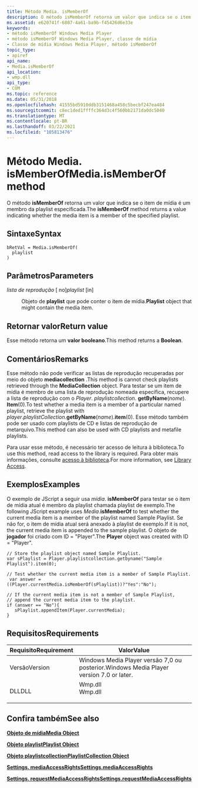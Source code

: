 ```yaml
---
title: Método Media. isMemberOf
description: O método isMemberOf retorna um valor que indica se o item de mídia é um membro da playlist especificada.
ms.assetid: e620741f-6807-4a61-ba9b-f45426d6e33e
keywords:
- método isMemberOf Windows Media Player
- método isMemberOf Windows Media Player, classe de mídia
- Classe de mídia Windows Media Player, método isMemberOf
topic_type:
- apiref
api_name:
- Media.isMemberOf
api_location:
- wmp.dll
api_type:
- COM
ms.topic: reference
ms.date: 05/31/2018
ms.openlocfilehash: 41555bd5910ddb3151468a458c5becbf247ea484
ms.sourcegitcommit: c8ec1ded1ffffc364d3c4f560bb2171da0dc5040
ms.translationtype: MT
ms.contentlocale: pt-BR
ms.lasthandoff: 03/22/2021
ms.locfileid: "105813476"
---
```

# <a name="mediaismemberof-method"></a><span data-ttu-id="7829b-106">Método Media. isMemberOf</span><span class="sxs-lookup"><span data-stu-id="7829b-106">Media.isMemberOf method</span></span>

<span data-ttu-id="7829b-107">O método **isMemberOf** retorna um valor que indica se o item de mídia é um membro da playlist especificada.</span><span class="sxs-lookup"><span data-stu-id="7829b-107">The **isMemberOf** method returns a value indicating whether the media item is a member of the specified playlist.</span></span>

## <a name="syntax"></a><span data-ttu-id="7829b-108">Sintaxe</span><span class="sxs-lookup"><span data-stu-id="7829b-108">Syntax</span></span>


```JScript
bRetVal = Media.isMemberOf(
  playlist
)
```



## <a name="parameters"></a><span data-ttu-id="7829b-109">Parâmetros</span><span class="sxs-lookup"><span data-stu-id="7829b-109">Parameters</span></span>

<dl> <dt>

<span data-ttu-id="7829b-110">*lista de reprodução* \[ no\]</span><span class="sxs-lookup"><span data-stu-id="7829b-110">*playlist* \[in\]</span></span>
</dt> <dd>

<span data-ttu-id="7829b-111">Objeto de **playlist** que pode conter o item de mídia.</span><span class="sxs-lookup"><span data-stu-id="7829b-111">**Playlist** object that might contain the media item.</span></span>

</dd> </dl>

## <a name="return-value"></a><span data-ttu-id="7829b-112">Retornar valor</span><span class="sxs-lookup"><span data-stu-id="7829b-112">Return value</span></span>

<span data-ttu-id="7829b-113">Esse método retorna um **valor booleano**.</span><span class="sxs-lookup"><span data-stu-id="7829b-113">This method returns a **Boolean**.</span></span>

## <a name="remarks"></a><span data-ttu-id="7829b-114">Comentários</span><span class="sxs-lookup"><span data-stu-id="7829b-114">Remarks</span></span>

<span data-ttu-id="7829b-115">Esse método não pode verificar as listas de reprodução recuperadas por meio do objeto **mediacollection** .</span><span class="sxs-lookup"><span data-stu-id="7829b-115">This method is cannot check playlists retrieved through the **MediaCollection** object.</span></span> <span data-ttu-id="7829b-116">Para testar se um item de mídia é membro de uma lista de reprodução nomeada específica, recupere a lista de reprodução com o *Player*. *playlistcollection*. **getByName**(*nome*). **Item**(0).</span><span class="sxs-lookup"><span data-stu-id="7829b-116">To test whether a media item is a member of a particular named playlist, retrieve the playlist with *player*.*playlistCollection*.**getByName**(*name*).**item**(0).</span></span> <span data-ttu-id="7829b-117">Esse método também pode ser usado com playlists de CD e listas de reprodução de metarquivo.</span><span class="sxs-lookup"><span data-stu-id="7829b-117">This method can also be used with CD playlists and metafile playlists.</span></span>

<span data-ttu-id="7829b-118">Para usar esse método, é necessário ter acesso de leitura à biblioteca.</span><span class="sxs-lookup"><span data-stu-id="7829b-118">To use this method, read access to the library is required.</span></span> <span data-ttu-id="7829b-119">Para obter mais informações, consulte [acesso à biblioteca](library-access.md).</span><span class="sxs-lookup"><span data-stu-id="7829b-119">For more information, see [Library Access](library-access.md).</span></span>

## <a name="examples"></a><span data-ttu-id="7829b-120">Exemplos</span><span class="sxs-lookup"><span data-stu-id="7829b-120">Examples</span></span>

<span data-ttu-id="7829b-121">O exemplo de JScript a seguir usa *mídia*. **isMemberOf** para testar se o item de mídia atual é membro da playlist chamada playlist de exemplo.</span><span class="sxs-lookup"><span data-stu-id="7829b-121">The following JScript example uses *Media*.**isMemberOf** to test whether the current media item is a member of the playlist named Sample Playlist.</span></span> <span data-ttu-id="7829b-122">Se não for, o item de mídia atual será anexado à playlist de exemplo.</span><span class="sxs-lookup"><span data-stu-id="7829b-122">If it is not, the current media item is appended to the sample playlist.</span></span> <span data-ttu-id="7829b-123">O objeto de **jogador** foi criado com ID = "Player".</span><span class="sxs-lookup"><span data-stu-id="7829b-123">The **Player** object was created with ID = "Player".</span></span>


```JScript
// Store the playlist object named Sample Playlist.
var sPlaylist = Player.playlistcollection.getbyname("Sample Playlist").item(0);

// Test whether the current media item is a member of Sample Playlist.
 var answer = ((Player.currentMedia.isMemberOf(sPlaylist))?"Yes":"No");

// If the current media item is not a member of Sample Playlist,
// append the current media item to the playlist.
if (answer == "No"){
   sPlaylist.appendItem(Player.currentMedia);
}

```



## <a name="requirements"></a><span data-ttu-id="7829b-124">Requisitos</span><span class="sxs-lookup"><span data-stu-id="7829b-124">Requirements</span></span>



| <span data-ttu-id="7829b-125">Requisito</span><span class="sxs-lookup"><span data-stu-id="7829b-125">Requirement</span></span> | <span data-ttu-id="7829b-126">Valor</span><span class="sxs-lookup"><span data-stu-id="7829b-126">Value</span></span> |
|--------------------|------------------------------------------------------------------------------------|
| <span data-ttu-id="7829b-127">Versão</span><span class="sxs-lookup"><span data-stu-id="7829b-127">Version</span></span><br/> | <span data-ttu-id="7829b-128">Windows Media Player versão 7,0 ou posterior.</span><span class="sxs-lookup"><span data-stu-id="7829b-128">Windows Media Player version 7.0 or later.</span></span><br/>                              |
| <span data-ttu-id="7829b-129">DLL</span><span class="sxs-lookup"><span data-stu-id="7829b-129">DLL</span></span><br/>     | <dl> <span data-ttu-id="7829b-130"><dt>Wmp.dll</dt></span><span class="sxs-lookup"><span data-stu-id="7829b-130"><dt>Wmp.dll</dt></span></span> </dl> |



## <a name="see-also"></a><span data-ttu-id="7829b-131">Confira também</span><span class="sxs-lookup"><span data-stu-id="7829b-131">See also</span></span>

<dl> <dt>

[<span data-ttu-id="7829b-132">**Objeto de mídia**</span><span class="sxs-lookup"><span data-stu-id="7829b-132">**Media Object**</span></span>](media-object.md)
</dt> <dt>

[<span data-ttu-id="7829b-133">**Objeto playlist**</span><span class="sxs-lookup"><span data-stu-id="7829b-133">**Playlist Object**</span></span>](playlist-object.md)
</dt> <dt>

[<span data-ttu-id="7829b-134">**Objeto playlistcollection**</span><span class="sxs-lookup"><span data-stu-id="7829b-134">**PlaylistCollection Object**</span></span>](playlistcollection-object.md)
</dt> <dt>

[<span data-ttu-id="7829b-135">**Settings. mediaAccessRights**</span><span class="sxs-lookup"><span data-stu-id="7829b-135">**Settings.mediaAccessRights**</span></span>](settings-mediaaccessrights.md)
</dt> <dt>

[<span data-ttu-id="7829b-136">**Settings. requestMediaAccessRights**</span><span class="sxs-lookup"><span data-stu-id="7829b-136">**Settings.requestMediaAccessRights**</span></span>](settings-requestmediaaccessrights.md)
</dt> </dl>

 

 





